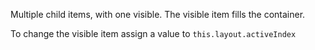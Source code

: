 Multiple child items, with one visible. The visible item
fills the container.

To change the visible item assign a value to `this.layout.activeIndex` 